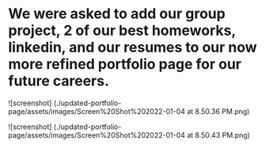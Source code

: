 # We were asked to add our group project, 2 of our best homeworks, linkedin, and our resumes to our now more refined portfolio page for our  future careers.

![screenshot] (./updated-portfolio-page/assets/images/Screen%20Shot%202022-01-04 at 8.50.36 PM.png)

![screenshot] (./updated-portfolio-page/assets/images/Screen%20Shot%202022-01-04 at 8.50.43 PM.png)